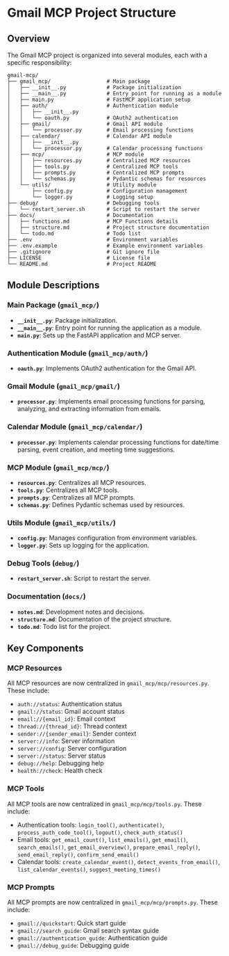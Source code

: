 # Gmail MCP Project Structure

## Overview

The Gmail MCP project is organized into several modules, each with a specific responsibility:

```
gmail-mcp/
├── gmail_mcp/                  # Main package
│   ├── __init__.py             # Package initialization
│   ├── __main__.py             # Entry point for running as a module
│   ├── main.py                 # FastMCP application setup
│   ├── auth/                   # Authentication module
│   │   ├── __init__.py
│   │   └── oauth.py            # OAuth2 authentication
│   ├── gmail/                  # Gmail API module
│   │   └── processor.py        # Email processing functions
│   ├── calendar/               # Calendar API module
│   │   ├── __init__.py
│   │   └── processor.py        # Calendar processing functions
│   ├── mcp/                    # MCP module
│   │   ├── resources.py        # Centralized MCP resources
│   │   ├── tools.py            # Centralized MCP tools
│   │   ├── prompts.py          # Centralized MCP prompts
│   │   └── schemas.py          # Pydantic schemas for resources
│   └── utils/                  # Utility module
│       ├── config.py           # Configuration management
│       └── logger.py           # Logging setup
├── debug/                      # Debugging tools
│   └── restart_server.sh       # Script to restart the server
├── docs/                       # Documentation
│   ├── functions.md            # MCP Functions details
│   ├── structure.md            # Project structure documentation
│   └── todo.md                 # Todo list
├── .env                        # Environment variables
├── .env.example                # Example environment variables
├── .gitignore                  # Git ignore file
├── LICENSE                     # License file
└── README.md                   # Project README
```

## Module Descriptions

### Main Package (`gmail_mcp/`)

- **`__init__.py`**: Package initialization.
- **`__main__.py`**: Entry point for running the application as a module.
- **`main.py`**: Sets up the FastAPI application and MCP server.

### Authentication Module (`gmail_mcp/auth/`)

- **`oauth.py`**: Implements OAuth2 authentication for the Gmail API.

### Gmail Module (`gmail_mcp/gmail/`)

- **`processor.py`**: Implements email processing functions for parsing, analyzing, and extracting information from emails.

### Calendar Module (`gmail_mcp/calendar/`)

- **`processor.py`**: Implements calendar processing functions for date/time parsing, event creation, and meeting time suggestions.

### MCP Module (`gmail_mcp/mcp/`)

- **`resources.py`**: Centralizes all MCP resources.
- **`tools.py`**: Centralizes all MCP tools.
- **`prompts.py`**: Centralizes all MCP prompts.
- **`schemas.py`**: Defines Pydantic schemas used by resources.

### Utils Module (`gmail_mcp/utils/`)

- **`config.py`**: Manages configuration from environment variables.
- **`logger.py`**: Sets up logging for the application.

### Debug Tools (`debug/`)

- **`restart_server.sh`**: Script to restart the server.

### Documentation (`docs/`)

- **`notes.md`**: Development notes and decisions.
- **`structure.md`**: Documentation of the project structure.
- **`todo.md`**: Todo list for the project.

## Key Components

### MCP Resources

All MCP resources are now centralized in `gmail_mcp/mcp/resources.py`. These include:

- `auth://status`: Authentication status
- `gmail://status`: Gmail account status
- `email://{email_id}`: Email context
- `thread://{thread_id}`: Thread context
- `sender://{sender_email}`: Sender context
- `server://info`: Server information
- `server://config`: Server configuration
- `server://status`: Server status
- `debug://help`: Debugging help
- `health://check`: Health check

### MCP Tools

All MCP tools are now centralized in `gmail_mcp/mcp/tools.py`. These include:

- Authentication tools: `login_tool()`, `authenticate()`, `process_auth_code_tool()`, `logout()`, `check_auth_status()`
- Email tools: `get_email_count()`, `list_emails()`, `get_email()`, `search_emails()`, `get_email_overview()`, `prepare_email_reply()`, `send_email_reply()`, `confirm_send_email()`
- Calendar tools: `create_calendar_event()`, `detect_events_from_email()`, `list_calendar_events()`, `suggest_meeting_times()`

### MCP Prompts

All MCP prompts are now centralized in `gmail_mcp/mcp/prompts.py`. These include:

- `gmail://quickstart`: Quick start guide
- `gmail://search_guide`: Gmail search syntax guide
- `gmail://authentication_guide`: Authentication guide
- `gmail://debug_guide`: Debugging guide
